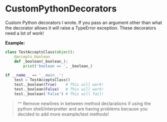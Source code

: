 # CustomPythonDecorators
Custom Python decorators I wrote. If you pass an argument other than what the decorator allows it will raise a TypeError exception. These decorators need a lot of work!

**Example:**

```python
class TestAcceptsClass(object):       
    @accepts.boolean
    def _boolean(_boolean_):
        print('boolean => ', _boolean_)
   
if __name__ == '__main__':
    test = TestAcceptsClass()
    test._boolean(True)    # This will work!
    test._boolean(False)   # This will work!
    test._boolean('False') # This will fail!
```

> ^^ Remove newlines in between method declarations if using the python shell/interpretter and are having problems because you decided to add more example/test methods!
